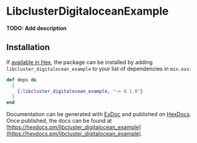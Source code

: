 # LibclusterDigitaloceanExample

**TODO: Add description**

## Installation

If [available in Hex](https://hex.pm/docs/publish), the package can be installed
by adding `libcluster_digitalocean_example` to your list of dependencies in `mix.exs`:

```elixir
def deps do
  [
    {:libcluster_digitalocean_example, "~> 0.1.0"}
  ]
end
```

Documentation can be generated with [ExDoc](https://github.com/elixir-lang/ex_doc)
and published on [HexDocs](https://hexdocs.pm). Once published, the docs can
be found at [https://hexdocs.pm/libcluster_digitalocean_example](https://hexdocs.pm/libcluster_digitalocean_example).

